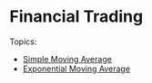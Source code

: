 # Financial Trading

Topics:

- [Simple Moving Average](notebooks/SAM.ipynb)
- [Exponential Moving Average](notebooks/EMA.ipynb)
